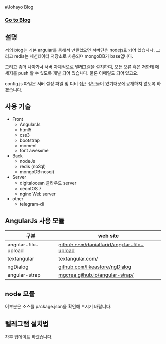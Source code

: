 #Johayo Blog
### <a href='http://johayo.com' target='_black'>Go to Blog</a>

## 설명
저의 blog는 기본 angular를 통해서 만들었으면 서버단은 nodejs로 되어 있습니다. 그리고 redis는 세션데이터 저장소로 사용되며 mongoDB가 base입니다.

그리고 좀더 나아가서 서버 자체적으로 텔레그램을 설치하여, 모든 오류 혹은 저한테 메세지를 push 할 수 있도록 개발 되어 있습니다. 물론 이메일도 되어 있고요.

config.js 파일은 서버 설정 파일 및 디비 접근 정보들이 있기때문에 공개하지 않도록 하겠습니다.

## 사용 기술
* Front
	- AngularJs
	- html5
	- css3
	- bootstrap
    - moment
	- font awesome
* Back
	- nodeJs
	- redis (noSql)
	- mongoDB(nosql)
* Server
	- digitalocean 클라우드 server
	- ceontOS 7
	- nginx Web server
* other
	- telegram-cli

## AngularJs 사용 모듈
구분                |web site
--------------------|----------------------------------------------------
angular-file-upload |<a href='https://github.com/danialfarid/angular-file-upload' target='_black'>github.com/danialfarid/angular-file-upload</a>
textangular	        |<a href='http://textangular.com/' target='_black'>textangular.com/</a>
ngDialog            |<a href='https://github.com/likeastore/ngDialog' target='_black'>github.com/likeastore/ngDialog</a>
angular-strap       |<a href='http://mgcrea.github.io/angular-strap/' target='_black'>mgcrea.github.io/angular-strap/</a>

## node 모듈
이부분은 소스를 package.json을 확인해 보시기 바랍니다.

## 텔레그램 설치법
차후 업데이트 하겠습니다.
